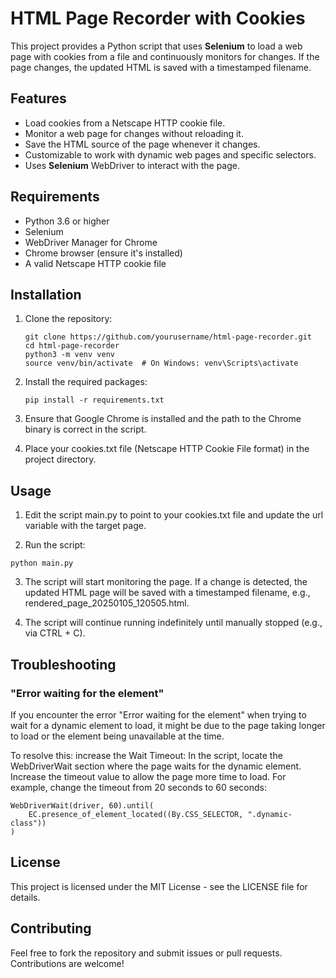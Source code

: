 # HTML Page Recorder with Cookies

This project provides a Python script that uses **Selenium** to load a web page with cookies from a file and continuously monitors for changes. If the page changes, the updated HTML is saved with a timestamped filename.

## Features

- Load cookies from a Netscape HTTP cookie file.
- Monitor a web page for changes without reloading it.
- Save the HTML source of the page whenever it changes.
- Customizable to work with dynamic web pages and specific selectors.
- Uses **Selenium** WebDriver to interact with the page.

## Requirements

- Python 3.6 or higher
- Selenium
- WebDriver Manager for Chrome
- Chrome browser (ensure it's installed)
- A valid Netscape HTTP cookie file

## Installation

1. Clone the repository:

   ```
   git clone https://github.com/yourusername/html-page-recorder.git
   cd html-page-recorder
   python3 -m venv venv
   source venv/bin/activate  # On Windows: venv\Scripts\activate
   ```
2. Install the required packages:

   ```
   pip install -r requirements.txt
   ```
4. Ensure that Google Chrome is installed and the path to the Chrome binary is correct in the script.
5. Place your cookies.txt file (Netscape HTTP Cookie File format) in the project directory.

## Usage

1. Edit the script main.py to point to your cookies.txt file and update the url variable with the target page.

2. Run the script:

```
python main.py
```

3. The script will start monitoring the page. If a change is detected, the updated HTML page will be saved with a timestamped filename, e.g., rendered_page_20250105_120505.html.

4. The script will continue running indefinitely until manually stopped (e.g., via CTRL + C).

## Troubleshooting
### "Error waiting for the element"

If you encounter the error "Error waiting for the element" when trying to wait for a dynamic element to load, it might be due to the page taking longer to load or the element being unavailable at the time.

To resolve this:
increase the Wait Timeout: In the script, locate the WebDriverWait section where the page waits for the dynamic element. Increase the timeout value to allow the page more time to load.
For example, change the timeout from 20 seconds to 60 seconds:

```
WebDriverWait(driver, 60).until(
    EC.presence_of_element_located((By.CSS_SELECTOR, ".dynamic-class"))
)
```
## License

This project is licensed under the MIT License - see the LICENSE file for details.
## Contributing

Feel free to fork the repository and submit issues or pull requests. Contributions are welcome!
